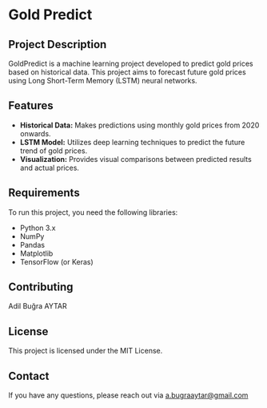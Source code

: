 # Gold Predict

## Project Description

GoldPredict is a machine learning project developed to predict gold prices based on historical data. This project aims to forecast future gold prices using Long Short-Term Memory (LSTM) neural networks.

## Features

- **Historical Data:** Makes predictions using monthly gold prices from 2020 onwards.
- **LSTM Model:** Utilizes deep learning techniques to predict the future trend of gold prices.
- **Visualization:** Provides visual comparisons between predicted results and actual prices.

## Requirements

To run this project, you need the following libraries:
- Python 3.x
- NumPy
- Pandas
- Matplotlib
- TensorFlow (or Keras)

## Contributing
Adil Buğra AYTAR

## License
This project is licensed under the MIT License.

## Contact
If you have any questions, please reach out via a.bugraaytar@gmail.com
